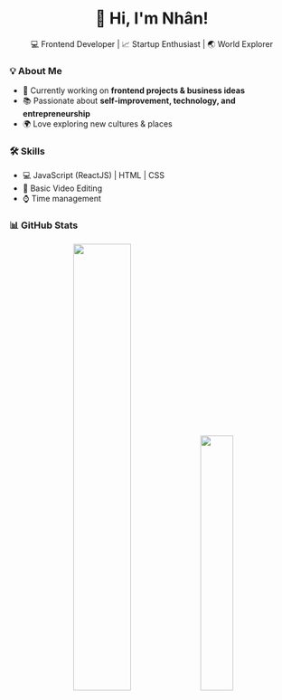 <h1 align="center">🚀 Hi, I'm Nhân!</h1>
<p align="center">
  💻 Frontend Developer | 📈 Startup Enthusiast | 🌏 World Explorer
</p>

### 💡 About Me  
- 🚀 Currently working on **frontend projects & business ideas**  
- 📚 Passionate about **self-improvement, technology, and entrepreneurship**  
- 🌍 Love exploring new cultures & places  

### 🛠 Skills  
- 💻 JavaScript (ReactJS) | HTML | CSS  
- 🎥 Basic Video Editing  
- ⌚ Time management  

### 📊 GitHub Stats  
<p align="center">
  <img src="https://github-readme-stats.vercel.app/api?username=nhannguyencodegym43&show_icons=true&theme=radical" width="45%" />
  <img src="https://github-readme-stats.vercel.app/api/top-langs/?username=nhannguyencodegym43&layout=compact" width="34%" />
</p>
